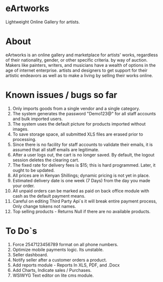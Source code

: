 # eArtworks

Lightweight Online Gallery for artists.

# About

eArtworks is an online gallery and marketplace for artists' works, regardless of their nationality, gender, or other specific criteria.
by way of auction. Makers like painters, writers, and musicians have a wealth of options in the age of internet enterprise.
artists and designers to get support for their artistic endeavors as well as to make a living by selling their works online.

# Known issues / bugs so far

1. Only imports goods from a single vendor and a single category. <br>
2. The system generates the password "Demo123@" for all staff accounts and bulk imported users. <br>
3. The system uses the default picture for products imported without images. <br>
4. To save storage space, all submitted XLS files are erased prior to processing. <br>
5. Since there is no facility for staff accounts to validate their emails, it is assumed that all staff emails are legitimate. <br>
6. After a user logs out, the cart is no longer saved. By default, the logout session deletes the clearing cart. <br>
7. The fixed rate for delivery fees is $15; this is hard programmed. Later, it ought to be updated. <br>
8. All prices are in Kenyan Shillings; dynamic pricing is not yet in place. <br>
9. Estimated delivery date is one week (7 Days) from the day you made your order. <br>
10. All unpaid orders can be marked as paid on back office module with cash as the default payment means.
11. Careful on editing Third Party Api`s it will break entire payment process, Only change tokens not names.
12. Top selling products - Returns Null if there are no available products.

# To Do`s

1. Force 2547123456789 format on all phone numbers. <br>
2. Optimize mobile payments logic. Its unstable. <br>
3. Seller dashboard. <br>
4. Notify seller after a customer orders a product. <br>
5. Add reports module - Reports In XLS, PDF, and .Docx <br>
6. Add Charts, Indicate sales / Purchases. <br>
7. WSIWYG Text editor on lite cms module. <br>

